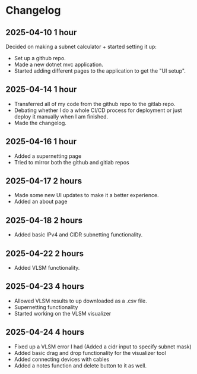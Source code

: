 # Changelog

## 2025-04-10 1 hour
Decided on making a subnet calculator + started setting it up:
- Set up a github repo.
- Made a new dotnet mvc application.
- Started adding different pages to the application to get the "UI setup".
## 2025-04-14 1 hour
- Transferred all of my code from the github repo to the gitlab repo.
- Debating whether I do a whole CI/CD process for deployment or just deploy it manually when I am finished.
- Made the changelog.
## 2025-04-16 1 hour
- Added a supernetting page
- Tried to mirror both the github and gitlab repos
## 2025-04-17 2 hours
- Made some new UI updates to make it a better experience.
- Added an about page
## 2025-04-18 2 hours
- Added basic IPv4 and CIDR subnetting functionality.
## 2025-04-22 2 hours
- Added VLSM functionality.
## 2025-04-23 4 hours
- Allowed VLSM results to up downloaded as a .csv file.
- Supernetting functionality
- Started working on the VLSM visualizer
## 2025-04-24 4 hours
- Fixed up a VLSM error I had (Added a cidr input to specify subnet mask)
- Added basic drag and drop functionality for the visualizer tool
- Added connecting devices with cables
- Added a notes function and delete button to it as well.